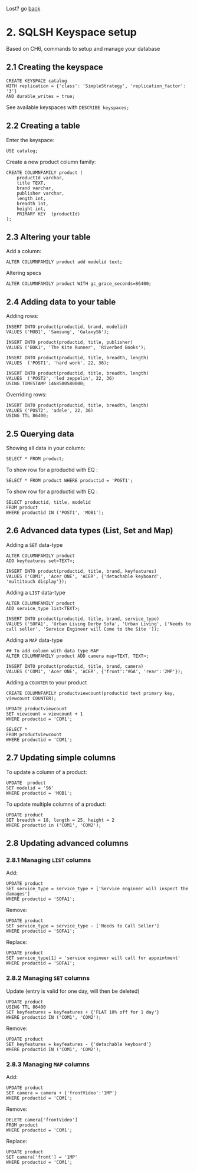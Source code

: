 Lost? go [back](./../readme.md)

# 2. SQLSH Keyspace setup

Based on CH6, commands to setup and manage your database

## 2.1 Creating the keyspace



```
CREATE KEYSPACE catalog 
WITH replication = {'class': 'SimpleStrategy', 'replication_factor': '3'}  
AND durable_writes = true;
```

See available keyspaces with `DESCRIBE keyspaces;`


## 2.2 Creating a table

Enter the keyspace:
```
USE catalog;
```
Create a new product column family:
```
CREATE COLUMNFAMILY product (
    productId varchar,
    title TEXT,
    brand varchar,
    publisher varchar,
    length int,
    breadth int,
    height int,
    PRIMARY KEY  (productId) 
);
```

## 2.3 Altering your table

Add a column: 
```
ALTER COLUMNFAMILY product add modelid text;
```

Altering specs
```
ALTER COLUMNFAMILY product WITH gc_grace_seconds=86400;
```

## 2.4 Adding data to your table

Adding rows:
```
INSERT INTO product(productid, brand, modelid) 
VALUES ('MOB1', 'Samsung', 'GalaxyS6');

INSERT INTO product(productid, title, publisher) 
VALUES ('BOK1', 'The Kite Runner', 'Riverbed Books');

INSERT INTO product(productid, title, breadth, length) 
VALUES  ('POST1', 'hard work', 22, 36);

INSERT INTO product(productid, title, breadth, length) 
VALUES  ('POST2', 'led zeppelin', 22, 36) 
USING TIMESTAMP 1468580580000;
```

Overriding rows:
```
INSERT INTO product(productid, title, breadth, length) 
VALUES ('POST2', 'adele', 22, 36) 
USING TTL 86400;
```

## 2.5 Querying data

Showing all data in your column:
```
SELECT * FROM product;
```

To show row for a productid with EQ :
```
SELECT * FROM product WHERE productid = 'POST1';
```

To show row for a productid with EQ :
```
SELECT productid, title, modelid 
FROM product 
WHERE productid IN ('POST1', 'MOB1');
```

## 2.6 Advanced data types (List, Set and Map)

Adding a `SET` data-type 
```
ALTER COLUMNFAMILY product 
ADD keyfeatures set<TEXT>;

INSERT INTO product(productid, title, brand, keyfeatures) 
VALUES ('COM1', 'Acer ONE', 'ACER', {'detachable keyboard', 'multitouch display'}); 
```

Adding a `LIST` data-type 
```
ALTER COLUMNFAMILY product 
ADD service_type list<TEXT>;

INSERT INTO product(productid, title, brand, service_type) 
VALUES ('SOFA1', 'Urban Living Derby Sofa', 'Urban Living', ['Needs to call seller', 'Service Engineer will Come to the Site ']);
```

Adding a `MAP` data-type 
```
## To add column with data type MAP
ALTER COLUMNFAMILY product ADD camera map<TEXT, TEXT>;

INSERT INTO product(productid, title, brand, camera) 
VALUES ('COM1', 'Acer ONE', 'ACER', {'front':'VGA', 'rear':'2MP'});
```

Adding a `COUNTER` to your product
```
CREATE COLUMNFAMILY productviewcount(productid text primary key, viewcount COUNTER);

UPDATE productviewcount 
SET viewcount = viewcount + 1 
WHERE productid = 'COM1';

SELECT * 
FROM productviewcount 
WHERE productid = 'COM1';
```

## 2.7 Updating simple columns

To update a column of a product:
```
UPDATE  product 
SET modelid = 'S6' 
WHERE productid = 'MOB1';
```

To update multiple columns of a product:
```
UPDATE product 
SET breadth = 18, length = 25, height = 2 
WHERE productid in ('COM1', 'COM2');
```

## 2.8 Updating advanced columns

### 2.8.1 Managing `LIST` columns

Add:
```
UPDATE product 
SET service_type = service_type + ['Service engineer will inspect the damages'] 
WHERE productid = 'SOFA1';
```

Remove:
```
UPDATE product 
SET service_type = service_type - ['Needs to Call Seller'] 
WHERE productid = 'SOFA1';
```

Replace:
```
UPDATE product 
SET service_type[1] = 'service engineer will call for appointment' 
WHERE productid = 'SOFA1';
```

### 2.8.2 Managing `SET` columns

Update (entry is valid for one day, will then be deleted)
```
UPDATE product 
USING TTL 86400 
SET keyfeatures = keyfeatures + {'FLAT 10% off for 1 day'} 
WHERE productid IN ('COM1', 'COM2');
```

Remove:
```
UPDATE product 
SET keyfeatures = keyfeatures - {'detachable keyboard'} 
WHERE productid IN ('COM1', 'COM2');
```

### 2.8.3 Managing `MAP` columns

Add:
```
UPDATE product 
SET camera = camera + {'frontVideo':'1MP'} 
WHERE productid = 'COM1';
```

Remove:
```
DELETE camera['frontVideo'] 
FROM product 
WHERE productid = 'COM1';

```

Replace:
```
UPDATE product 
SET camera['front'] = '1MP' 
WHERE productid = 'COM1';
```